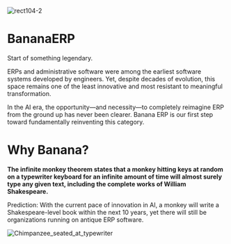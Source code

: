 ![rect104-2](https://github.com/user-attachments/assets/c60ad4f4-982a-484c-acea-460f745ea08e)

# BananaERP
Start of something legendary.

ERPs and administrative software were among the earliest software systems developed by engineers. Yet, despite decades of evolution, this space remains one of the least innovative and most resistant to meaningful transformation.

In the AI era, the opportunity—and necessity—to completely reimagine ERP from the ground up has never been clearer. Banana ERP is our first step toward fundamentally reinventing this category.

# Why Banana?
**The infinite monkey theorem states that a monkey hitting keys at random on a typewriter keyboard for an infinite amount of time will almost surely type any given text, including the complete works of William Shakespeare.**

Prediction: With the current pace of innovation in AI, a monkey will write a Shakespeare-level book within the next 10 years, yet there will still be organizations running on antique ERP software.

![Chimpanzee_seated_at_typewriter](https://github.com/user-attachments/assets/8a5ca7ad-5cbe-4894-98c1-4ca4fe210c12)

